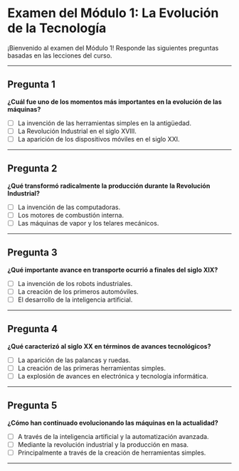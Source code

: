 # Examen del Módulo 1: La Evolución de la Tecnología

¡Bienvenido al examen del Módulo 1! Responde las siguientes preguntas basadas en las lecciones del curso. 

---

## **Pregunta 1**  
**¿Cuál fue uno de los momentos más importantes en la evolución de las máquinas?**  
- [ ] La invención de las herramientas simples en la antigüedad.  
- [ ] La Revolución Industrial en el siglo XVIII.  
- [ ] La aparición de los dispositivos móviles en el siglo XXI.  

---

## **Pregunta 2**  
**¿Qué transformó radicalmente la producción durante la Revolución Industrial?**  
- [ ] La invención de las computadoras.  
- [ ] Los motores de combustión interna.  
- [ ] Las máquinas de vapor y los telares mecánicos.  

---

## **Pregunta 3**  
**¿Qué importante avance en transporte ocurrió a finales del siglo XIX?**  
- [ ] La invención de los robots industriales.  
- [ ] La creación de los primeros automóviles.  
- [ ] El desarrollo de la inteligencia artificial.  

---

## **Pregunta 4**  
**¿Qué caracterizó al siglo XX en términos de avances tecnológicos?**  
- [ ] La aparición de las palancas y ruedas.  
- [ ] La creación de las primeras herramientas simples.  
- [ ] La explosión de avances en electrónica y tecnología informática.  

---

## **Pregunta 5**  
**¿Cómo han continuado evolucionando las máquinas en la actualidad?**  
- [ ] A través de la inteligencia artificial y la automatización avanzada.  
- [ ] Mediante la revolución industrial y la producción en masa.  
- [ ] Principalmente a través de la creación de herramientas simples.  

---
